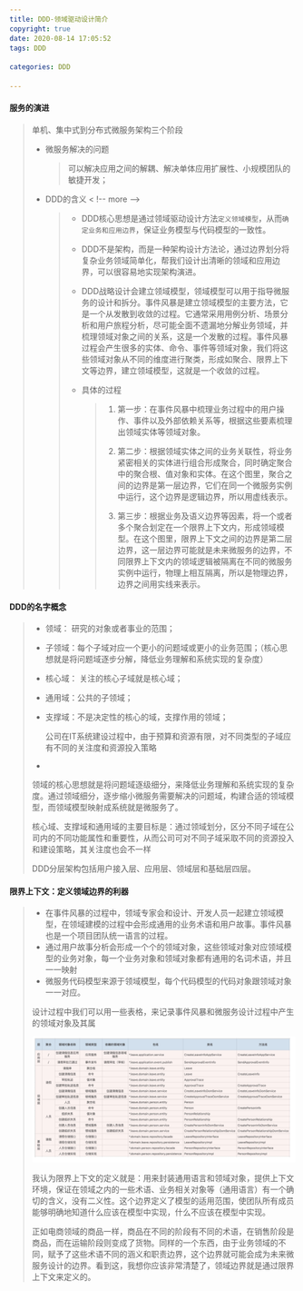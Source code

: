 ```yaml
---
title: DDD-领域驱动设计简介
copyright: true
date: 2020-08-14 17:05:52
tags: DDD

categories: DDD

---
```


#### 服务的演进

> 单机、集中式到分布式微服务架构三个阶段
>
> - 微服务解决的问题
>
>   > 可以解决应用之间的解耦、解决单体应用扩展性、小规模团队的敏捷开发；
>
> - DDD的含义
< !-- more -->
>
>   > - DDD核心思想是通过领域驱动设计方法`定义领域模型`，从而`确定业务和应用边界`，保证业务模型与代码模型的一致性。
>   >
>   > - DDD不是架构，而是一种架构设计方法论，通过边界划分将复杂业务领域简单化，帮我们设计出清晰的领域和应用边界，可以很容易地实现架构演进。
>   >
>   > - DDD战略设计会建立领域模型，领域模型可以用于指导微服务的设计和拆分。事件风暴是建立领域模型的主要方法，它是一个从发散到收敛的过程。它通常采用用例分析、场景分析和用户旅程分析，尽可能全面不遗漏地分解业务领域，并梳理领域对象之间的关系，这是一个发散的过程。事件风暴过程会产生很多的实体、命令、事件等领域对象，我们将这些领域对象从不同的维度进行聚类，形成如聚合、限界上下文等边界，建立领域模型，这就是一个收敛的过程。
>   >
>   > - 具体的过程
>   >
>   >   > 1. 第一步：在事件风暴中梳理业务过程中的用户操作、事件以及外部依赖关系等，根据这些要素梳理出领域实体等领域对象。
>   >   >
>   >   > 2. 第二步：根据领域实体之间的业务关联性，将业务紧密相关的实体进行组合形成聚合，同时确定聚合中的聚合根、值对象和实体。在这个图里，聚合之间的边界是第一层边界，它们在同一个微服务实例中运行，这个边界是逻辑边界，所以用虚线表示。
>   >   >
>   >   > 3. 第三步：根据业务及语义边界等因素，将一个或者多个聚合划定在一个限界上下文内，形成领域模型。在这个图里，限界上下文之间的边界是第二层边界，这一层边界可能就是未来微服务的边界，不同限界上下文内的领域逻辑被隔离在不同的微服务实例中运行，物理上相互隔离，所以是物理边界，边界之间用实线来表示。
>   >   >
>   >   > 

#### DDD的名字概念

> - 领域： 研究的对象或者事业的范围；
>
> - 子领域：每个子域对应一个更小的问题域或更小的业务范围；（核心思想就是将问题域逐步分解，降低业务理解和系统实现的复杂度）
>
> - 核心域： 关注的核心子域就是核心域；
>
> - 通用域：公共的子领域；
>
> - 支撑域：不是决定性的核心的域，支撑作用的领域；
>
>   公司在IT系统建设过程中，由于预算和资源有限，对不同类型的子域应有不同的关注度和资源投入策略
>
> - 
>
> 领域的核心思想就是将问题域逐级细分，来降低业务理解和系统实现的复杂度。通过领域细分，逐步缩小微服务需要解决的问题域，构建合适的领域模型，而领域模型映射成系统就是微服务了。
>
> 核心域、支撑域和通用域的主要目标是：通过领域划分，区分不同子域在公司内的不同功能属性和重要性，从而公司可对不同子域采取不同的资源投入和建设策略，其关注度也会不一样
>
> DDD分层架构包括用户接入层、应用层、领域层和基础层四层。

#### 限界上下文：定义领域边界的利器

> - 在事件风暴的过程中，领域专家会和设计、开发人员一起建立领域模型，在领域建模的过程中会形成通用的业务术语和用户故事。事件风暴也是一个项目团队统一语言的过程。
> - 通过用户故事分析会形成一个个的领域对象，这些领域对象对应领域模型的业务对象，每一个业务对象和领域对象都有通用的名词术语，并且一一映射
> - 微服务代码模型来源于领域模型，每个代码模型的代码对象跟领域对象一一对应。
>
> 设计过程中我们可以用一些表格，来记录事件风暴和微服务设计过程中产生的领域对象及其属
>
> ![业务模型和代码模型的关系](/images/DDD/业务模型和代码模型的关系.png)
>
> 我认为限界上下文的定义就是：用来封装通用语言和领域对象，提供上下文环境，保证在领域之内的一些术语、业务相关对象等（通用语言）有一个确切的含义，没有二义性。这个边界定义了模型的适用范围，使团队所有成员能够明确地知道什么应该在模型中实现，什么不应该在模型中实现。
>
> 正如电商领域的商品一样，商品在不同的阶段有不同的术语，在销售阶段是商品，而在运输阶段则变成了货物。同样的一个东西，由于业务领域的不同，赋予了这些术语不同的涵义和职责边界，这个边界就可能会成为未来微服务设计的边界。看到这，我想你应该非常清楚了，领域边界就是通过限界上下文来定义的。





















